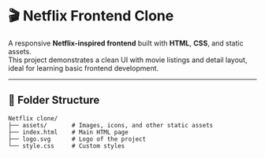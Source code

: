 # 🎬 Netflix Frontend Clone

A responsive **Netflix-inspired frontend** built with **HTML**, **CSS**, and static assets.  
This project demonstrates a clean UI with movie listings and detail layout, ideal for learning basic frontend development.

---

## 📂 Folder Structure

```plaintext
Netflix clone/
├── assets/       # Images, icons, and other static assets
├── index.html    # Main HTML page
├── logo.svg      # Logo of the project
└── style.css     # Custom styles
